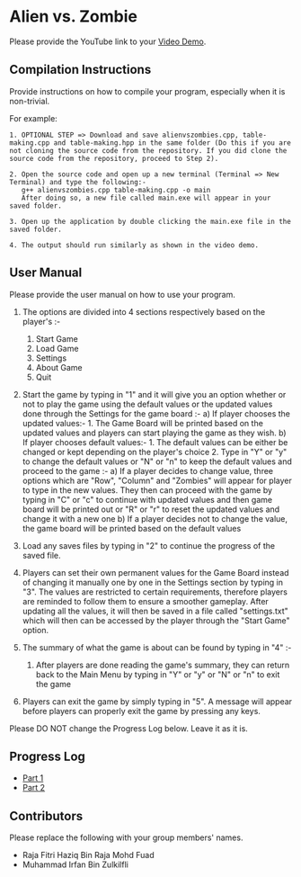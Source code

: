 # Alien vs. Zombie

Please provide the YouTube link to your [Video Demo](https://youtu.be/y_xqtkH0Nrc).

## Compilation Instructions

Provide instructions on how to compile your program, especially when it is non-trivial.

For example:

```
1. OPTIONAL STEP => Download and save alienvszombies.cpp, table-making.cpp and table-making.hpp in the same folder (Do this if you are not cloning the source code from the repository. If you did clone the source code from the repository, proceed to Step 2).

2. Open the source code and open up a new terminal (Terminal => New Terminal) and type the following:-
   g++ alienvszombies.cpp table-making.cpp -o main 
   After doing so, a new file called main.exe will appear in your saved folder.

3. Open up the application by double clicking the main.exe file in the saved folder.

4. The output should run similarly as shown in the video demo.

```

## User Manual

Please provide the user manual on how to use your program.

1. The options are divided into 4 sections respectively based on the player's :-
   1. Start Game
   2. Load Game 
   3. Settings
   4. About Game
   5. Quit

2. Start the game by typing in "1" and it will give you an option whether or not
   to play the game using the default values or the updated
   values done through the Settings for the game board :-
      a) If player chooses the updated values:-
         1. The Game Board will be printed based on the updated values and players
            can start playing the game as they wish.
      b) If player chooses default values:-
         1. The default values can be either be changed or kept depending on the player's choice
         2. Type in "Y" or "y" to change the default values or "N" or "n" to keep the default values and proceed to the game :-
            a) If a player decides to change value, three options which are "Row", "Column" and "Zombies" will appear for player to type in the new values. They then can proceed with the game by typing in "C" or "c" to continue with updated values and then game board will be printed out or "R" or "r" to reset the updated values and change it with a new one
            b) If a player decides not to change the value, the game board will be printed based on the default values

3. Load any saves files by typing in "2" to continue the progress of the saved file.

4. Players can set their own permanent values for the Game Board instead of changing it manually one by one
   in the Settings section by typing in "3". The values are restricted to certain requirements, 
   therefore players are reminded to follow them to ensure a smoother gameplay. After updating all the values, it will then be saved in a file called "settings.txt" which will then can be accessed by the player through the "Start Game" option.

4. The summary of what the game is about can be found by typing in "4" :-
   1. After players are done reading the game's summary, they can return back to the Main Menu by typing in "Y" or "y" or "N" or "n" to exit the game

5. Players can exit the game by simply typing in "5". A message will appear before players 
   can properly exit the game by pressing any keys.

Please DO NOT change the Progress Log below. Leave it as it is.

## Progress Log

- [Part 1](PART1.md)
- [Part 2](PART2.md)

## Contributors

Please replace the following with your group members' names. 

- Raja Fitri Haziq Bin Raja Mohd Fuad
- Muhammad Irfan Bin Zulkilfli



